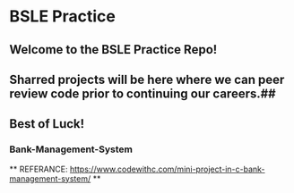 # BSLE Practice #
## Welcome to the BSLE Practice Repo! ##
## Sharred projects will be here where we can peer review code prior to continuing our careers.##

## Best of Luck!

### Bank-Management-System ###
** REFERANCE: https://www.codewithc.com/mini-project-in-c-bank-management-system/ **

